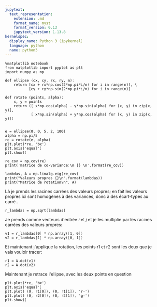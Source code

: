 ```yaml
---
jupytext:
  text_representation:
    extension: .md
    format_name: myst
    format_version: 0.13
    jupytext_version: 1.13.8
kernelspec:
  display_name: Python 3 (ipykernel)
  language: python
  name: python3
---
```


```{code-cell} ipython3
%matplotlib notebook
from matplotlib import pyplot as plt
import numpy as np

def ellipse (cx, cy, rx, ry, n):
    return [cx + rx*np.cos(2*np.pi*i/n) for i in range(n)], \
           [cy + ry*np.sin(2*np.pi*i/n) for i in range(n)]

def rotate (points, alpha):
    x, y = points
    return ([ x*np.cos(alpha) - y*np.sin(alpha) for (x, y) in zip(x, y)],
            [ x*np.sin(alpha) + y*np.cos(alpha) for (x, y) in zip(x, y)])


e = ellipse(0, 0, 5, 2, 100)
alpha = np.pi/5
re = rotate(e, alpha)
plt.plot(*re, 'bx')
plt.axis('equal')
plt.show()
```

```{code-cell} ipython3
re_cov = np.cov(re)
print('matrice de co-variance:\n {} \n'.format(re_cov))
```

```{code-cell} ipython3
lambdas, A = np.linalg.eig(re_cov)
print("Valeurs propres {}\n".format(lambdas))
print("Matrice de rotation\n", A)
```

Là je prends les racines carrées des valeurs propres; en fait les valeurs propres ici sont homogènes à des variances, donc à des écart-types au carré..

```{code-cell} ipython3
r_lambdas = np.sqrt(lambdas)
```

Je prends comme vecteurs d'entrée $i$ et $j$ et je les multiplie par les racines carrées des valeurs propres:

```{code-cell} ipython3
v1 = r_lambdas[0] * np.array([1, 0])
v2 = r_lambdas[1] * np.array([0, 1])
```

Et maintenant j'applique la rotation, les points r1 et r2 sont les deux que je vais vouloir tracer:

```{code-cell} ipython3
r1 = A.dot(v1)
r2 = A.dot(v2)
```

Maintenant je retrace l'ellipse, avec les deux points en question

```{code-cell} ipython3
plt.plot(*re, 'bx')
plt.axis('equal')
plt.plot( (0, r1[0]), (0, r1[1]), 'r-')
plt.plot( (0, r2[0]), (0, r2[1]), 'g-')
plt.show()
```

```{code-cell} ipython3

```
